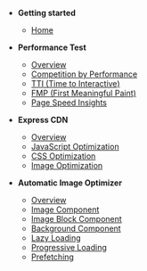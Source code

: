 * **Getting started**
  * [Home](/)

* **Performance Test**
  * [Overview](performance-test-overview.md)
  * [Competition by Performance](competition-by-performance.md)
  * [TTI (Time to Interactive)](tti.md)
  * [FMP (First Meaningful Paint)](fmp.md)
  * [Page Speed Insights](page-speed-insights.md)

* **Express CDN**
  * [Overview](express-cdn-overview.md)
  * [JavaScript Optimization](js-optimization.md)
  * [CSS Optimization](css-optimization.md)
  * [Image Optimization](image-optimization.md)

* **Automatic Image Optimizer**
  * [Overview](automatic-image-optimizer-overview.md)
  * [Image Component](image-component.md)
  * [Image Block Component](image-block-component.md)
  * [Background Component](background-component.md)
  * [Lazy Loading](lazy-loading.md)
  * [Progressive Loading](progressive-loading.md)
  * [Prefetching](prefetching.md)
